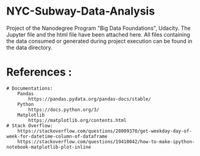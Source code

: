 # NYC-Subway-Data-Analysis
Project of the Nanodegree Program "Big Data Foundations", Udacity.
The Jupyter file and the html file have been attached here.
All files containing the data consumed or generated during project execution can be found in the data directory.


# References :
    # Documentations:
        Pandas
            https://pandas.pydata.org/pandas-docs/stable/
        Python
            https://docs.python.org/3/
        Matplotlib
            https://matplotlib.org/contents.html
    # Stack Overflow:
        https://stackoverflow.com/questions/28009370/get-weekday-day-of-week-for-datetime-column-of-dataframe
        https://stackoverflow.com/questions/19410042/how-to-make-ipython-notebook-matplotlib-plot-inline
